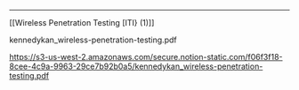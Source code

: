 ---

[[Wireless Penetration Testing [ITI} (1)]]

kennedykan_wireless-penetration-testing.pdf

https://s3-us-west-2.amazonaws.com/secure.notion-static.com/f06f3f18-8cee-4c9a-9963-29ce7b92b0a5/kennedykan_wireless-penetration-testing.pdf